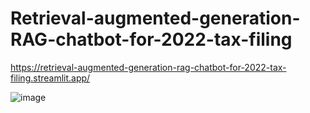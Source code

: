 # Retrieval-augmented-generation-RAG-chatbot-for-2022-tax-filing
https://retrieval-augmented-generation-rag-chatbot-for-2022-tax-filing.streamlit.app/

![image](https://github.com/hanfei1986/Retrieval-augmented-generation-RAG-chatbot-for-2022-tax-filing/assets/59255164/150fee35-8a3b-4e69-89ca-55c57284869a)


